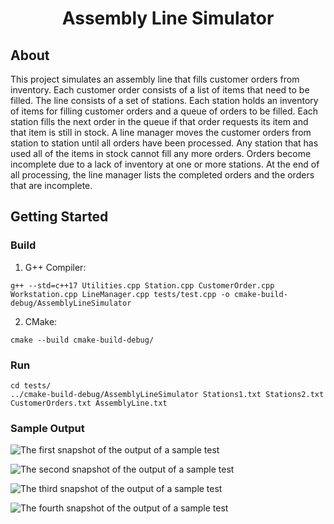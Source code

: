<h1 align="center">Assembly Line Simulator</h1>

## About
This project simulates an assembly line that fills customer orders from inventory. Each customer order consists of a list of items that need to be filled. The line consists of a set of stations. Each station holds an inventory of items for filling customer orders and a queue of orders to be filled. Each station fills the next order in the queue if that order requests its item and that item is still in stock. A line manager moves the customer orders from station to station until all orders have been processed. Any station that has used all of the items in stock cannot fill any more orders. Orders become incomplete due to a lack of inventory at one or more stations. At the end of all processing, the line manager lists the completed orders and the orders that are incomplete.

## Getting Started

### Build

1. G++ Compiler:

```
g++ --std=c++17 Utilities.cpp Station.cpp CustomerOrder.cpp Workstation.cpp LineManager.cpp tests/test.cpp -o cmake-build-debug/AssemblyLineSimulator
```

2. CMake:

```
cmake --build cmake-build-debug/
```

### Run

```
cd tests/
../cmake-build-debug/AssemblyLineSimulator Stations1.txt Stations2.txt CustomerOrders.txt AssemblyLine.txt
```

### Sample Output

![The first snapshot of the output of a sample test](https://github.com/ptpham4/AssemblyLineSimulator/blob/main/sample-test-1.png?raw=true)
<br />

![The second snapshot of the output of a sample test](https://github.com/ptpham4/AssemblyLineSimulator/blob/main/sample-test-2.png?raw=true)
<br />

![The third snapshot of the output of a sample test](https://github.com/ptpham4/AssemblyLineSimulator/blob/main/sample-test-3.png?raw=true)
<br />

![The fourth snapshot of the output of a sample test](https://github.com/ptpham4/AssemblyLineSimulator/blob/main/sample-test-4.png?raw=true)
